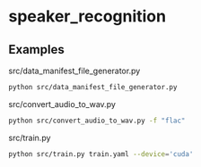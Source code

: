 # speaker_recognition

## Examples
src/data_manifest_file_generator.py
```bash
python src/data_manifest_file_generator.py
```

src/convert_audio_to_wav.py
```bash
python src/convert_audio_to_wav.py -f "flac"
```

src/train.py
```bash
python src/train.py train.yaml --device='cuda'
```